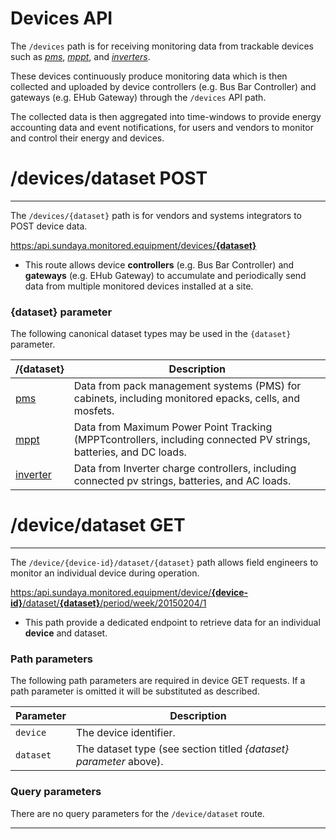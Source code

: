 # Devices API

The `/devices` path is for receiving monitoring data from trackable devices such as _[pms](/docs/api.sundaya.monitored.equipment/0/c/Examples/POST/pms%20POST%20example)_, _[mppt](/docs/api.sundaya.monitored.equipment/0/c/Examples/POST/mppt%20POST%20example)_, and _[inverters](/docs/api.sundaya.monitored.equipment/0/c/Examples/POST/inverter%20POST%20example)_.

These devices continuously produce monitoring data which is then collected and uploaded by device controllers (e.g. Bus Bar Controller) and gateways (e.g. EHub Gateway) through the `/devices` API path.

The collected data is then aggregated into time-windows to provide energy accounting data and event notifications, for users and vendors to monitor and control their energy and devices.


# /devices/dataset POST
---

The `/devices/{dataset}` path is for vendors and systems integrators to POST device data.

[https:/api.sundaya.monitored.equipment/devices/**{dataset}**](https:/api.sundaya.monitored.equipment/devices/dataset/pms)

- This route allows device **controllers** (e.g. Bus Bar Controller) and **gateways** (e.g. EHub Gateway) to accumulate and periodically send data from multiple monitored devices installed at a site.

### {dataset} parameter ###

The following canonical dataset types may be used in the `{dataset}` parameter.

/{dataset} | Description
--- | --- 
[pms](/docs/api.sundaya.monitored.equipment/0/c/Implementation/Datasets/analytics/pms_telemetry) | Data from pack management systems (PMS) for cabinets, including monitored epacks, cells, and mosfets.
[mppt](/docs/api.sundaya.monitored.equipment/0/c/Implementation/Datasets/analytics/mppt_telemetry) | Data from Maximum Power Point Tracking (MPPTcontrollers, including connected PV strings, batteries, and DC loads.
[inverter](/docs/api.sundaya.monitored.equipment/0/c/Implementation/Datasets/analytics/inverter_telemetry) | Data from Inverter charge controllers, including connected pv strings, batteries, and AC loads.


# /device/dataset GET
---

The `/device/{device-id}/dataset/{dataset}` path allows field engineers to monitor an individual device during operation.
 
 [https:/api.sundaya.monitored.equipment/device/**{device-id}**/dataset/**{dataset}**/period/week/20150204/1](https:/api.sundaya.monitored.equipment/device/MPPT-01-002/dataset/mppt/period/week/20150204/1 "device=MPPT-01-002, dataset=mppt, period=week, epoch=20150204, duration=1")

- This path provide a dedicated endpoint to retrieve data for an individual **device** and dataset. 

### Path parameters

The following path parameters are required in device GET requests. If a path parameter is omitted it will be substituted as described.    

Parameter | Description 
--- | --- 
`device` | The device identifier. 
`dataset` | The dataset type (see section titled _{dataset} parameter_ above). 

### Query parameters
There are no query parameters for the `/device/dataset` route.

---